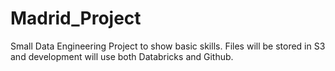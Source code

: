 # Madrid_Project
Small Data Engineering Project to show basic skills. Files will be stored in S3 and development will use both Databricks and Github.
